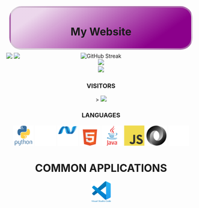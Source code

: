 <div align="center" style="margin: 0.5rem;padding: 0.5rem;background: linear-gradient(145deg, rgb(139, 0, 139, 0.15) 15%, rgb(139, 0, 139) 80%);border-radius: 2rem;border: solid rgb(200, 200, 200, 0.5) 0.25rem;" href="https://jakefrommars64.com/">
    <h1>My Website</h1>
</div>

<div align="center" style="position: absolute;">
    <!-- my stats -->
    <!-- [GitHub REAME Stats](https://github.com/anuraghazra/github-readme-stats) -->
    <img src="https://my-stats-43gk.vercel.app/api?username=jakefrommars64&theme=midnight-purple&card_width=250&card_height=200&show_icons=true&show=discussions_answered&include_all_commits=true" />
    <!-- top langs -->
    <!-- [GitHub REAME Stats](https://github.com/anuraghazra/github-readme-stats) -->
    <img src="https://my-stats-43gk.vercel.app/api/top-langs/?username=jakefrommars64&theme=midnight-purple&card_width=250&card_height=200&langs_count=8&layout=donut&size_weight=0.5&count_weight=0.5&exclude_repo=jakefrommars64,jakefrommars64.github.io,Foam-PKMS-CMS,resume-generator" />
</div>

<div align="center">
    <!-- streak stats -->
    <!-- [GitHub Readme Streak Stats Demo](https://github-readme-streak-stats-git-main-davids-projects-ad77adcc.vercel.app/demo/) -->
    <img src="https://github-readme-streak-stats-git-main-davids-projects-ad77adcc.vercel.app?user=jakefrommars64&theme=midnight-purple&card_width=500&card_height=200&date_format=j%20M%5B%20Y%5D&mode=weekly" alt="GitHub Streak" />
</div>

<!-- trophies -->
<!-- [GitHub Profile Trophies](https://github-profile-trophy.vercel.app/) -->
<div align="center">
    <img src="https://github-profile-trophy.vercel.app/?username=jakefrommars64" />
</div>

<!-- snake -->
<!-- [snk](https://platane.me/snk/)  -->
<div align="center">
    <img src="https://github.com/jakefrommars64/jakefrommars64/blob/output/github-contribution-grid-snake-dark.svg" />
</div>

<!-- visitor count -->
<div align="center">
    <h3>VISITORS</h3>>
    <img src="https://profile-counter.glitch.me/_jakefrommars64/count.svg" />
</div>

<!-- Languages -->
<div align="center">
    <h3>LANGUAGES</h3>
    <img src="assets/icons/python/python-original-wordmark.svg" title="Python" alt="Python" width="55" height="55" />
    <img src="assets/icons/denojs/denojs-original-wordmark-white.svg" title="DenoJS" alt="DenoJS" width="55" height="55" />
    <img src="assets/icons/dot-net/dot-net-original-wordmark-white.svg" title="Dot Net" alt="Dot Net" width="55" height="55" />
    <img src="assets/icons/html5/html5-original-wordmark-white.svg" title="HTML 5" alt="HTML 5" width="55" height="55" />
    <img src="assets/icons/java/java-original-wordmark.svg" title="Java" alt="Java" width="55" height="55" />
    <img src="assets/icons/javascript/javascript-original.svg" title="Javascript" alt="Javascript" width="55" height="55" />
    <img src="assets/icons/json/json-original.svg" title="JSON" alt="JSON" width="55" height="55" />
    <img src="assets/icons/markdown/markdown-original-white.svg" title="Markdown" alt="Markdown" width="55" height="55" />
</div>

<!-- Common Apps -->
<div align="center">
    <h1>COMMON APPLICATIONS</h1>
    <img src="assets/icons/vscode/vscode-original-wordmark.svg" title="VSCode" alt="VSCode" width="55" height="55" />
</div>

